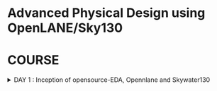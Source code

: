 # Advanced Physical Design using OpenLANE/Sky130 

# COURSE
<details>
<summary>DAY 1 : Inception of opensource-EDA, Opennlane and Skywater130</summary>
## How to Talk to Computers
- First we look at the introduction to the RISC-V ISA(Instructiion Set Architecture). Supposing we need to execute a C program on a particular hardware. First the C-program is converted into Assembly Code( here for RISC-V processor). Then the assembly code is converted into binary. An RTL implements this code for the particular layout of the RISC-V processor and the output is visible.
- An application running on a system is usually written with the help of a high level language such as C,C++,Python etc. The code of these applications are compiled with the help of compilers running on a system software(OS). The compiler converts the high level code into assembly intructions for the particular processor. The assembler then converts the instructions into binary which is fed into the layout of the chip that processes every pattern of bits and the program is hence run.

## SoC Design and OpenLANE

**What is a PDK?**
- PDK stands for Process Design Kit.
- It is a collection of files used to model a fabrication process for the EDA tools used to design an IC
  - Process Design Rules.
  - Device Models
  - Digital Standard Cell Libraries
  - I/O Libraries
 
A simplified RTL to GDSII Flow is :
- Synthesis -> Floor/Power Planning -> Placement -> Clock Tree Synthesis -> Routing -> Signoff

- Synthesis - Converts RTL to a ciruit, out of compomments from the standard cell library.
- Floor and Power Planning - Obejctive here is to plan the silicon area and create robust power distribution network to power the chip.
  - Chip Floor Planning - Partition the chip die between different system building blocks and place the I/O pads.
  - Macro Floor Planning - We define the macro dimensions, pin locations and rows are defined.
  - Power Planning - The power distribution network is contructed.
- Placement - Placing the cells on the floorplan rows, aligned with the sites. There are 2 steps: Global and Detailed.
- Clock Tree Synthesis - To deliver the clock to all sequential elements.
- Routing - Implement the interconnect using the available metal layers.
- Sign Off - Perform physical verification such as DRC(Design Rule Check) and LVS(Layout vs Synthesis). Also perform STA(Static Timiing Analysis).

**OpenLANE ASIC Flow**

![Screenshot from 2023-09-10 23-56-09](https://github.com/AniruddhaN2203/pes_pd/assets/142299140/b1bbef29-0748-4fd7-acf8-8c421d599aca)

## Getting Familiar with the Open Source EDA Tools
**Design Preparation Step**

</details>
